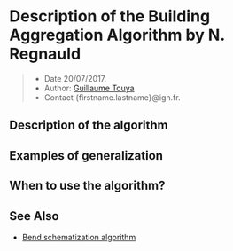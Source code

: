 # Description of the Building Aggregation Algorithm by N. Regnauld

> - Date 20/07/2017.
> - Author: [Guillaume Touya][1]
> - Contact {firstname.lastname}@ign.fr.



Description of the algorithm
-------------



Examples of generalization
-------------


When to use the algorithm?
-------------



See Also
-------------
- [Bend schematization algorithm][2]


[1]: http://recherche.ign.fr/labos/cogit/english/cv.php?prenom=&nom=Touya
[2]: /algorithms/line/bend_schematization.md
